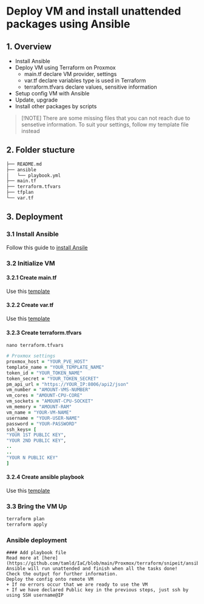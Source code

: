 # Deploy VM and install unattended packages using Ansible
## 1. Overview
+ Install Ansible
+ Deploy VM using Terraform on Proxmox
  + main.tf declare VM provider, settings
  + var.tf declare variables type is used in Terraform
  + terraform.tfvars declare values, sensitive information
+ Setup config VM with Ansible
 + Update, upgrade
 + Install other packages by scripts
> [!NOTE] There are some missing files that you can not reach due to sensetive information. To suit your settings, follow my template file instead
## 2. Folder stucture
```bash
├── README.md
├── ansible
│   └── playbook.yml
├── main.tf
├── terraform.tfvars
├── tfplan
└── var.tf
```

## 3. Deployment
### 3.1 Install Ansible
Follow this guide to [install Ansile](https://docs.ansible.com/ansible/latest/installation_guide/intro_installation.html)

### 3.2 Initialize VM
#### 3.2.1 Create main.tf
Use this [template](https://github.com/tamld/IaC/blob/main/Proxmox/terraform/clone-vm-static-ip/main.tf)

#### 3.2.2 Create var.tf
Use this [template](https://github.com/tamld/IaC/blob/main/Proxmox/terraform/clone-vm-static-ip/var.tf)

#### 3.2.3 Create terraform.tfvars
```nano terraform.tfvars```
```ruby
# Proxmox settings
proxmox_host = "YOUR_PVE_HOST"
template_name = "YOUR_TEMPLATE_NAME"
token_id = "YOUR_TOKEN_NAME"
token_secret = "YOUR_TOKEN_SECRET"
pm_api_url = "https://YOUR_IP:8006/api2/json"
vm_number = "AMOUNT-VMS-NUMBER"
vm_cores = "AMOUNT-CPU-CORE"
vm_sockets = "AMOUNT-CPU-SOCKET"
vm_memory = "AMOUNT-RAM"
vm_name = "YOUR-VM-NAME"
username = "YOUR-USER-NAME"
password = "YOUR-PASSWORD"
ssh_keys= [
"YOUR 1ST PUBLIC KEY",
"YOUR 2ND PUBLIC KEY",
..
..
"YOUR N PUBLIC KEY"
]
```
#### 3.2.4 Create ansible playbook
Use this [template](https://github.com/tamld/IaC/blob/main/Proxmox/terraform/clone-vm-static-ip/ansible/playbook.yml)

### 3.3 Bring the VM Up
```bash
terraform plan
terraform apply 
```
### Ansible deployment
```
#### Add playbook file
Read more at [here](https://github.com/tamld/IaC/blob/main/Proxmox/terraform/snipeit/ansible/playbook.yml)
Ansible will run unattended and finish when all the tasks done!
Check the output for further information.
Deploy the config onto remote VM
+ If no errors occur that we are ready to use the VM
+ If we have declared Public key in the previous steps, just ssh by using SSH username@IP